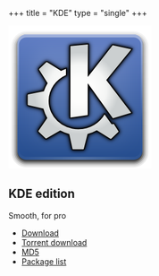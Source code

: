 +++
title = "KDE"
type = "single"
+++

[![KDE logo](/img/kde-logo.png)](http://dl.sabayon.org/stable/Sabayon_Linux_16.11_amd64_KDE.iso)

## KDE edition

Smooth, for pro

* [Download](http://dl.sabayon.org/stable/Sabayon_Linux_16.11_amd64_KDE.iso)
* [Torrent download](http://dl.sabayon.org/stable/Sabayon_Linux_16.11_amd64_KDE.iso.torrent)
* [MD5](http://dl.sabayon.org/stable/Sabayon_Linux_16.11_amd64_KDE.iso.md5)
* [Package list](http://dl.sabayon.org/stable/Sabayon_Linux_16.11_amd64_KDE.iso.pkglist)
